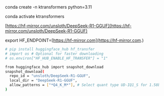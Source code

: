 conda create -n ktransformers python=3.11

conda activate ktransformers

[https://hf-mirror.com/unsloth/DeepSeek-R1-GGUF](https://hf-mirror.com/unsloth/DeepSeek-R1-GGUF)

export HF_ENDPOINT=[https://hf-mirror.com](https://hf-mirror.com.)

```bash
# pip install huggingface_hub hf_transfer
# import os # Optional for faster downloading
# os.environ["HF_HUB_ENABLE_HF_TRANSFER"] = "1"

from huggingface_hub import snapshot_download
snapshot_download(
  repo_id = "unsloth/DeepSeek-R1-GGUF",
  local_dir = "DeepSeek-R1-GGUF",
  allow_patterns = ["*Q4_K_M*"], # Select quant type UD-IQ1_S for 1.58bit
)

```